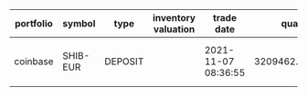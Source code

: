 |portfolio|symbol  |type   |inventory valuation|trade date         |quantity        |price     |fee     |currency|order id|trade id| transfer id                         |
|---------|--------|-------|-------------------|-------------------|----------------|----------|--------|--------|--------|--------|-------------------------------------|
|coinbase |SHIB-EUR|DEPOSIT|                   |2021-11-07 08:36:55|3209462.73716165|0.00006138|2.99    |EUR     |        |        |6d933d7f-93a3-ffe4-b80e-2fe67c2dccd5 |
